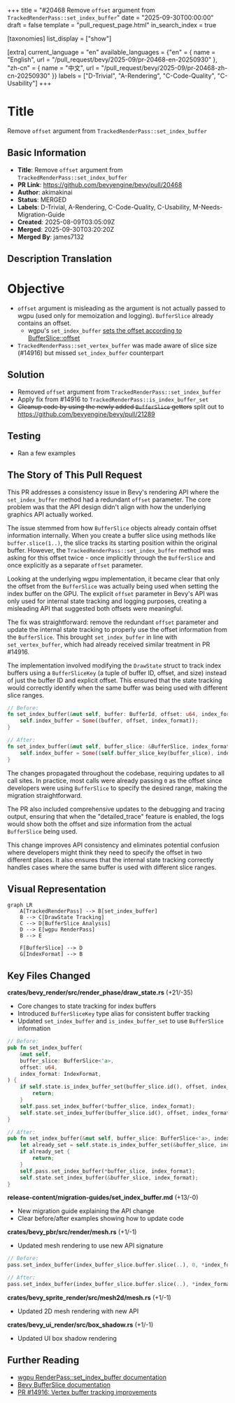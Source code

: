 +++
title = "#20468 Remove `offset` argument from `TrackedRenderPass::set_index_buffer`"
date = "2025-09-30T00:00:00"
draft = false
template = "pull_request_page.html"
in_search_index = true

[taxonomies]
list_display = ["show"]

[extra]
current_language = "en"
available_languages = {"en" = { name = "English", url = "/pull_request/bevy/2025-09/pr-20468-en-20250930" }, "zh-cn" = { name = "中文", url = "/pull_request/bevy/2025-09/pr-20468-zh-cn-20250930" }}
labels = ["D-Trivial", "A-Rendering", "C-Code-Quality", "C-Usability"]
+++

# Title
Remove `offset` argument from `TrackedRenderPass::set_index_buffer`

## Basic Information
- **Title**: Remove `offset` argument from `TrackedRenderPass::set_index_buffer`
- **PR Link**: https://github.com/bevyengine/bevy/pull/20468
- **Author**: akimakinai
- **Status**: MERGED
- **Labels**: D-Trivial, A-Rendering, C-Code-Quality, C-Usability, M-Needs-Migration-Guide
- **Created**: 2025-08-09T03:05:09Z
- **Merged**: 2025-09-30T03:20:20Z
- **Merged By**: james7132

## Description Translation
# Objective

- `offset` argument is misleading as the argument is not actually passed to wgpu (used only for memoization and logging). `BufferSlice` already contains an offset.
    - wgpu's `set_index_buffer` [sets the offset according to BufferSlice::offset](https://github.com/gfx-rs/wgpu/blob/e990388af98e4b4dff9f7fcc09a4eb5d2f71d227/wgpu/src/api/render_pass.rs#L98-L105)
- `TrackedRenderPass::set_vertex_buffer` was made aware of slice size (#14916) but missed `set_index_buffer` counterpart

## Solution

- Removed `offset` argument from `TrackedRenderPass::set_index_buffer`
- Apply fix from #14916 to `TrackedRenderPass::is_index_buffer_set`
- ~~Cleanup code by using the newly added `BufferSlice` getters~~  split out to https://github.com/bevyengine/bevy/pull/21289

## Testing

- Ran a few examples

## The Story of This Pull Request

This PR addresses a consistency issue in Bevy's rendering API where the `set_index_buffer` method had a redundant `offset` parameter. The core problem was that the API design didn't align with how the underlying graphics API actually worked.

The issue stemmed from how `BufferSlice` objects already contain offset information internally. When you create a buffer slice using methods like `buffer.slice(1..)`, the slice tracks its starting position within the original buffer. However, the `TrackedRenderPass::set_index_buffer` method was asking for this offset twice - once implicitly through the `BufferSlice` and once explicitly as a separate `offset` parameter.

Looking at the underlying wgpu implementation, it became clear that only the offset from the `BufferSlice` was actually being used when setting the index buffer on the GPU. The explicit `offset` parameter in Bevy's API was only used for internal state tracking and logging purposes, creating a misleading API that suggested both offsets were meaningful.

The fix was straightforward: remove the redundant `offset` parameter and update the internal state tracking to properly use the offset information from the `BufferSlice`. This brought `set_index_buffer` in line with `set_vertex_buffer`, which had already received similar treatment in PR #14916.

The implementation involved modifying the `DrawState` struct to track index buffers using a `BufferSliceKey` (a tuple of buffer ID, offset, and size) instead of just the buffer ID and explicit offset. This ensured that the state tracking would correctly identify when the same buffer was being used with different slice ranges.

```rust
// Before:
fn set_index_buffer(&mut self, buffer: BufferId, offset: u64, index_format: IndexFormat) {
    self.index_buffer = Some((buffer, offset, index_format));
}

// After:
fn set_index_buffer(&mut self, buffer_slice: &BufferSlice, index_format: IndexFormat) {
    self.index_buffer = Some((self.buffer_slice_key(buffer_slice), index_format));
}
```

The changes propagated throughout the codebase, requiring updates to all call sites. In practice, most calls were already passing `0` as the offset since developers were using `BufferSlice` to specify the desired range, making the migration straightforward.

The PR also included comprehensive updates to the debugging and tracing output, ensuring that when the "detailed_trace" feature is enabled, the logs would show both the offset and size information from the actual `BufferSlice` being used.

This change improves API consistency and eliminates potential confusion where developers might think they need to specify the offset in two different places. It also ensures that the internal state tracking correctly handles cases where the same buffer is used with different slice ranges.

## Visual Representation

```mermaid
graph LR
    A[TrackedRenderPass] --> B[set_index_buffer]
    B --> C[DrawState Tracking]
    C --> D[BufferSlice Analysis]
    D --> E[wgpu RenderPass]
    B --> E
    
    F[BufferSlice] --> D
    G[IndexFormat] --> B
```

## Key Files Changed

**crates/bevy_render/src/render_phase/draw_state.rs** (+21/-35)
- Core changes to state tracking for index buffers
- Introduced `BufferSliceKey` type alias for consistent buffer tracking
- Updated `set_index_buffer` and `is_index_buffer_set` to use `BufferSlice` information

```rust
// Before:
pub fn set_index_buffer(
    &mut self,
    buffer_slice: BufferSlice<'a>,
    offset: u64,
    index_format: IndexFormat,
) {
    if self.state.is_index_buffer_set(buffer_slice.id(), offset, index_format) {
        return;
    }
    self.pass.set_index_buffer(*buffer_slice, index_format);
    self.state.set_index_buffer(buffer_slice.id(), offset, index_format);
}

// After:
pub fn set_index_buffer(&mut self, buffer_slice: BufferSlice<'a>, index_format: IndexFormat) {
    let already_set = self.state.is_index_buffer_set(&buffer_slice, index_format);
    if already_set {
        return;
    }
    self.pass.set_index_buffer(*buffer_slice, index_format);
    self.state.set_index_buffer(&buffer_slice, index_format);
}
```

**release-content/migration-guides/set_index_buffer.md** (+13/-0)
- New migration guide explaining the API change
- Clear before/after examples showing how to update code

**crates/bevy_pbr/src/render/mesh.rs** (+1/-1)
- Updated mesh rendering to use new API signature

```rust
// Before:
pass.set_index_buffer(index_buffer_slice.buffer.slice(..), 0, *index_format);

// After:
pass.set_index_buffer(index_buffer_slice.buffer.slice(..), *index_format);
```

**crates/bevy_sprite_render/src/mesh2d/mesh.rs** (+1/-1)
- Updated 2D mesh rendering with new API

**crates/bevy_ui_render/src/box_shadow.rs** (+1/-1)
- Updated UI box shadow rendering

## Further Reading

- [wgpu RenderPass::set_index_buffer documentation](https://docs.rs/wgpu/latest/wgpu/struct.RenderPass.html#method.set_index_buffer)
- [Bevy BufferSlice documentation](https://docs.rs/bevy_render/latest/bevy_render/render_resource/struct.BufferSlice.html)
- [PR #14916: Vertex buffer tracking improvements](https://github.com/bevyengine/bevy/pull/14916)